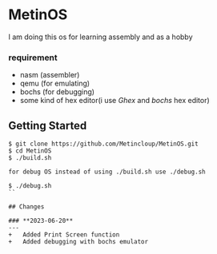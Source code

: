 # MetinOS

I am doing this os for learning assembly and as a hobby


### **requirement**

+ nasm	(assembler)
+ qemu	(for emulating)
+ bochs (for debugging)
+ some kind of hex editor(i use *Ghex* and *bochs* hex editor)


## Getting Started

```shell
$ git clone https://github.com/Metincloup/MetinOS.git
$ cd MetinOS
$ ./build.sh
```

	for debug OS instead of using ./build.sh use ./debug.sh
	
```shell
$ ./debug.sh
``

## Changes

### **2023-06-20**
---
+	Added Print Screen function 
+	Added debugging with bochs emulator
